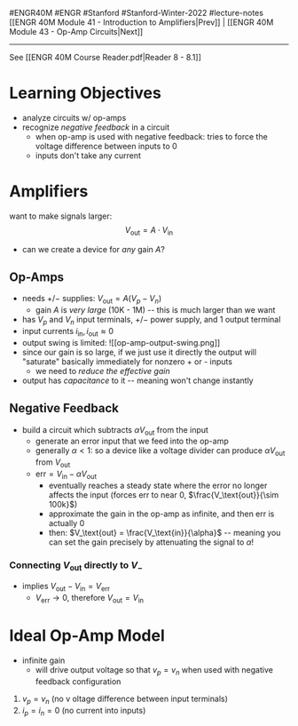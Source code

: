 #ENGR40M #ENGR #Stanford #Stanford-Winter-2022 #lecture-notes 
[[ENGR 40M Module 41 - Introduction to Amplifiers|Prev]] | [[ENGR 40M Module 43 - Op-Amp Circuits|Next]]
___
See [[ENGR 40M Course Reader.pdf|Reader 8 - 8.1]]

# Learning Objectives
- analyze circuits w/ op-amps
- recognize *negative feedback* in a circuit
	- when op-amp is used with negative feedback: tries to force the voltage difference between inputs to 0
	- inputs don't take any current

# Amplifiers
want to make signals larger:
$$V_\text{out} = A\cdot V_\text{in}$$
- can we create a device for *any* gain $A$?

## Op-Amps
- needs $+/-$ supplies: $V_\text{out} = A(V_p - V_n)$
	- gain $A$ is *very large* (10K - 1M) -- this is much larger than we want
- has $V_p$ and $V_n$ input terminals, $+/-$ power supply, and 1 output terminal
- input currents $i_\text{in}, i_\text{out}\approx 0$
- output swing is limited:
![[op-amp-output-swing.png]]
- since our gain is so large, if we just use it directly the output will "saturate" basically immediately for nonzero + or - inputs
	- we need to *reduce the effective gain*
- output has *capacitance* to it -- meaning won't change instantly

## Negative Feedback
- build a circuit which subtracts $\alpha V_\text{out}$ from the input
	- generate an error input that we feed into the op-amp
	- generally $\alpha < 1$: so a device like a voltage divider can produce $\alpha V_\text{out}$ from $V_\text{out}$
	- $\text{err} = V_\text{in} - \alpha V_\text{out}$
		- eventually reaches a steady state where the error no longer affects the input (forces err to near 0, $\frac{V_\text{out}}{\sim 100k}$)
		- approximate the gain in the op-amp as infinite, and then err is actually 0
		- then: $V_\text{out} = \frac{V_\text{in}}{\alpha}$ -- meaning you can set the gain precisely by attenuating the signal to $\alpha$!

### Connecting $V_\text{out}$ directly to $V_-$
- implies $V_\text{out} - V_\text{in} = V_\text{err}$
	- $V_\text{err}\to 0$, therefore $V_\text{out} = V_\text{in}$

# Ideal Op-Amp Model
- infinite gain
	- will drive output voltage so that $v_p = v_n$
when used with negative feedback configuration
1. $v_p = v_n$ (no v oltage difference between input terminals)
2. $i_p = i_n = 0$ (no current into inputs)